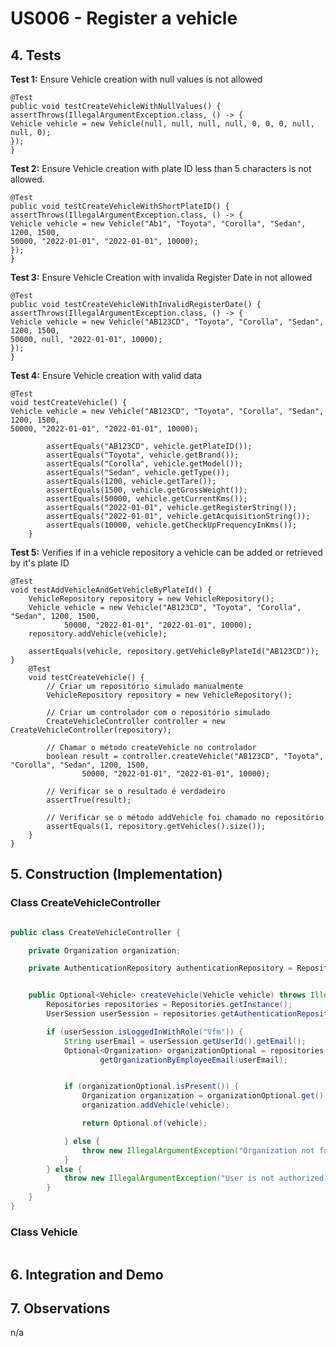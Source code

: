 # US006 - Register a vehicle 

## 4. Tests 

**Test 1:** Ensure Vehicle creation with null values is not allowed 

    @Test
    public void testCreateVehicleWithNullValues() {
    assertThrows(IllegalArgumentException.class, () -> {
    Vehicle vehicle = new Vehicle(null, null, null, null, 0, 0, 0, null, null, 0);
    });
    }

	

**Test 2:** Ensure Vehicle creation with plate ID less than 5 characters is not allowed. 

    @Test
    public void testCreateVehicleWithShortPlateID() {
    assertThrows(IllegalArgumentException.class, () -> {
    Vehicle vehicle = new Vehicle("Ab1", "Toyota", "Corolla", "Sedan", 1200, 1500,
    50000, "2022-01-01", "2022-01-01", 10000);
    });
    }

**Test 3:** Ensure Vehicle Creation with invalida Register Date in not allowed
    
    @Test
    public void testCreateVehicleWithInvalidRegisterDate() {
    assertThrows(IllegalArgumentException.class, () -> {
    Vehicle vehicle = new Vehicle("AB123CD", "Toyota", "Corolla", "Sedan", 1200, 1500,
    50000, null, "2022-01-01", 10000);
    });
    }

**Test 4:** Ensure Vehicle creation with valid data

    @Test
    void testCreateVehicle() {
    Vehicle vehicle = new Vehicle("AB123CD", "Toyota", "Corolla", "Sedan", 1200, 1500,
    50000, "2022-01-01", "2022-01-01", 10000);
    
            assertEquals("AB123CD", vehicle.getPlateID());
            assertEquals("Toyota", vehicle.getBrand());
            assertEquals("Corolla", vehicle.getModel());
            assertEquals("Sedan", vehicle.getType());
            assertEquals(1200, vehicle.getTare());
            assertEquals(1500, vehicle.getGrossWeight());
            assertEquals(50000, vehicle.getCurrentKms());
            assertEquals("2022-01-01", vehicle.getRegisterString());
            assertEquals("2022-01-01", vehicle.getAcquisitionString());
            assertEquals(10000, vehicle.getCheckUpFrequencyInKms());
        }

**Test 5:** Verifies if in a vehicle repository a vehicle can be added or retrieved by it's plate ID


    @Test
    void testAddVehicleAndGetVehicleByPlateId() {
        VehicleRepository repository = new VehicleRepository();
        Vehicle vehicle = new Vehicle("AB123CD", "Toyota", "Corolla", "Sedan", 1200, 1500,
                50000, "2022-01-01", "2022-01-01", 10000);
        repository.addVehicle(vehicle);

        assertEquals(vehicle, repository.getVehicleByPlateId("AB123CD"));
    }
        @Test
        void testCreateVehicle() {
            // Criar um repositório simulado manualmente
            VehicleRepository repository = new VehicleRepository();

            // Criar um controlador com o repositório simulado
            CreateVehicleController controller = new CreateVehicleController(repository);

            // Chamar o método createVehicle no controlador
            boolean result = controller.createVehicle("AB123CD", "Toyota", "Corolla", "Sedan", 1200, 1500,
                    50000, "2022-01-01", "2022-01-01", 10000);

            // Verificar se o resultado é verdadeiro
            assertTrue(result);

            // Verificar se o método addVehicle foi chamado no repositório
            assertEquals(1, repository.getVehicles().size());
        }
    }



## 5. Construction (Implementation)

### Class CreateVehicleController

```java

public class CreateVehicleController {

    private Organization organization;

    private AuthenticationRepository authenticationRepository = Repositories.getInstance().getAuthenticationRepository();


    public Optional<Vehicle> createVehicle(Vehicle vehicle) throws IllegalArgumentException{
        Repositories repositories = Repositories.getInstance();
        UserSession userSession = repositories.getAuthenticationRepository().getCurrentUserSession();

        if (userSession.isLoggedInWithRole("Vfm")) {
            String userEmail = userSession.getUserId().getEmail();
            Optional<Organization> organizationOptional = repositories.getOrganizationRepository().
                    getOrganizationByEmployeeEmail(userEmail);


            if (organizationOptional.isPresent()) {
                Organization organization = organizationOptional.get();
                organization.addVehicle(vehicle);

                return Optional.of(vehicle);

            } else {
                throw new IllegalArgumentException("Organization not found for user: " + userEmail);
            }
        } else {
            throw new IllegalArgumentException("User is not authorized to create a vehicle.");
        }
    }
}

```




### Class Vehicle
```java

```


[//]: # (```java)

[//]: # (public Task createTask&#40;String reference, String description, String informalDescription, String technicalDescription,)

[//]: # (                       Integer duration, Double cost, String taskCategoryDescription&#41; {)

[//]: # ()
[//]: # (	TaskCategory taskCategory = getTaskCategoryByDescription&#40;taskCategoryDescription&#41;;)

[//]: # ()
[//]: # (	Employee employee = getEmployeeFromSession&#40;&#41;;)

[//]: # (	Organization organization = getOrganizationRepository&#40;&#41;.getOrganizationByEmployee&#40;employee&#41;;)

[//]: # ()
[//]: # (	newTask = organization.createTask&#40;reference, description, informalDescription, technicalDescription, duration,)

[//]: # (                                      cost,taskCategory, employee&#41;;)

[//]: # (    )
[//]: # (	return newTask;)

[//]: # (})

[//]: # (```)




[//]: # (```java)

[//]: # ()
[//]: # (public Optional<Task> createTask&#40;String reference, String description, String informalDescription,)

[//]: # ()
[//]: # (                                 String technicalDescription, Integer duration, Double cost, TaskCategory taskCategory,)

[//]: # ()
[//]: # (                                 Employee employee&#41; {)

[//]: # ()
[//]: # (    )
[//]: # (    Task task = new Task&#40;reference, description, informalDescription, technicalDescription, duration, cost,)

[//]: # ()
[//]: # (                         taskCategory, employee&#41;;)

[//]: # ()
[//]: # ()
[//]: # (    addTask&#40;task&#41;;)

[//]: # ()
[//]: # (        )
[//]: # (    return task;)

[//]: # ()
[//]: # (})

[//]: # ()
[//]: # (```)


## 6. Integration and Demo 

[//]: # (* A new option on the Employee menu options was added.)

[//]: # ()
[//]: # (* For demo purposes some tasks are bootstrapped while system starts.)


## 7. Observations

n/a
